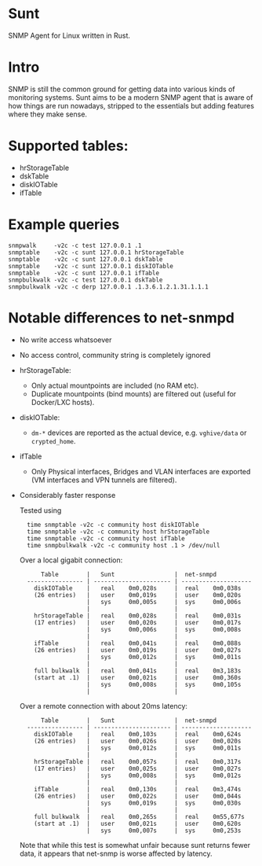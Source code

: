 # Sunt

SNMP Agent for Linux written in Rust.

# Intro

SNMP is still the common ground for getting data into various kinds of monitoring
systems. Sunt aims to be a modern SNMP agent that is aware of how things are run
nowadays, stripped to the essentials but adding features where they make sense.

# Supported tables:

* hrStorageTable
* dskTable
* diskIOTable
* ifTable

# Example queries

    snmpwalk     -v2c -c test 127.0.0.1 .1
    snmptable    -v2c -c sunt 127.0.0.1 hrStorageTable
    snmptable    -v2c -c sunt 127.0.0.1 dskTable
    snmptable    -v2c -c sunt 127.0.0.1 diskIOTable
    snmptable    -v2c -c sunt 127.0.0.1 ifTable
    snmpbulkwalk -v2c -c test 127.0.0.1 dskTable
    snmpbulkwalk -v2c -c derp 127.0.0.1 .1.3.6.1.2.1.31.1.1.1

# Notable differences to net-snmpd

* No write access whatsoever

* No access control, community string is completely ignored

* hrStorageTable:

    * Only actual mountpoints are included (no RAM etc).
    * Duplicate mountpoints (bind mounts) are filtered out (useful for Docker/LXC hosts).

* diskIOTable:

    * `dm-*` devices are reported as the actual device, e.g. `vghive/data` or `crypted_home`. 

* ifTable

    * Only Physical interfaces, Bridges and VLAN interfaces are exported (VM interfaces and VPN tunnels are filtered).

* Considerably faster response

   Tested using

        time snmptable -v2c -c community host diskIOTable
        time snmptable -v2c -c community host hrStorageTable
        time snmptable -v2c -c community host ifTable
        time snmpbulkwalk -v2c -c community host .1 > /dev/null

   Over a local gigabit connection:

            Table        |   Sunt                 |  net-snmpd
        ---------------- | ---------------------- | --------------------
          diskIOTable    |   real    0m0,028s     |  real    0m0,038s
          (26 entries)   |   user    0m0,019s     |  user    0m0,020s
                         |   sys     0m0,005s     |  sys     0m0,006s
                         |                        |
          hrStorageTable |   real    0m0,028s     |  real    0m0,031s
          (17 entries)   |   user    0m0,020s     |  user    0m0,017s
                         |   sys     0m0,006s     |  sys     0m0,008s
                         |                        |
          ifTable        |   real    0m0,041s     |  real    0m0,088s
          (26 entries)   |   user    0m0,019s     |  user    0m0,027s
                         |   sys     0m0,012s     |  sys     0m0,011s
                         |                        |
          full bulkwalk  |   real    0m0,041s     |  real    0m3,183s
          (start at .1)  |   user    0m0,021s     |  user    0m0,360s
                         |   sys     0m0,008s     |  sys     0m0,105s
                         |                        |

   Over a remote connection with about 20ms latency:

            Table        |   Sunt                 |  net-snmpd
        ---------------- | ---------------------- | --------------------
          diskIOTable    |   real    0m0,103s     |  real    0m0,624s
          (26 entries)   |   user    0m0,026s     |  user    0m0,020s
                         |   sys     0m0,012s     |  sys     0m0,011s
                         |                        |
          hrStorageTable |   real    0m0,057s     |  real    0m0,317s
          (17 entries)   |   user    0m0,025s     |  user    0m0,027s
                         |   sys     0m0,008s     |  sys     0m0,012s
                         |                        |
          ifTable        |   real    0m0,130s     |  real    0m3,474s
          (26 entries)   |   user    0m0,022s     |  user    0m0,044s
                         |   sys     0m0,019s     |  sys     0m0,030s
                         |                        |
          full bulkwalk  |   real    0m0,265s     |  real    0m55,677s
          (start at .1)  |   user    0m0,021s     |  user    0m0,620s
                         |   sys     0m0,007s     |  sys     0m0,253s

   Note that while this test is somewhat unfair because sunt returns fewer data,
   it appears that net-snmp is worse affected by latency.
